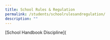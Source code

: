 ```yaml
---
title: School Rules & Regulation
permalink: /students/schoolrulesandregulation/
description: ""
---
```

[School Handbook Discipline]([](/files/Student-Handbook-Discipline-SHB.pdf)